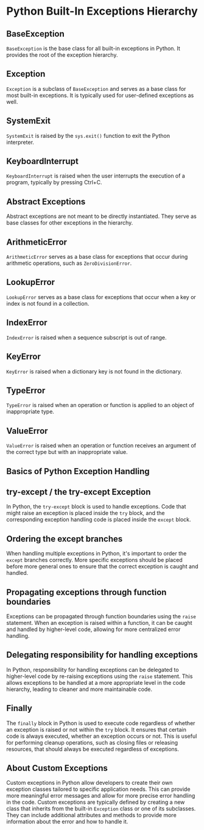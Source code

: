 # Python Built-In Exceptions Hierarchy

## BaseException

`BaseException` is the base class for all built-in exceptions in Python. It provides the root of the exception hierarchy.

## Exception

`Exception` is a subclass of `BaseException` and serves as a base class for most built-in exceptions. It is typically used for user-defined exceptions as well.

## SystemExit

`SystemExit` is raised by the `sys.exit()` function to exit the Python interpreter.

## KeyboardInterrupt

`KeyboardInterrupt` is raised when the user interrupts the execution of a program, typically by pressing Ctrl+C.

## Abstract Exceptions

Abstract exceptions are not meant to be directly instantiated. They serve as base classes for other exceptions in the hierarchy.

## ArithmeticError

`ArithmeticError` serves as a base class for exceptions that occur during arithmetic operations, such as `ZeroDivisionError`.

## LookupError

`LookupError` serves as a base class for exceptions that occur when a key or index is not found in a collection.

## IndexError

`IndexError` is raised when a sequence subscript is out of range.

## KeyError

`KeyError` is raised when a dictionary key is not found in the dictionary.

## TypeError

`TypeError` is raised when an operation or function is applied to an object of inappropriate type.

## ValueError

`ValueError` is raised when an operation or function receives an argument of the correct type but with an inappropriate value.

## Basics of Python Exception Handling

## try-except / the try-except Exception

In Python, the `try-except` block is used to handle exceptions. Code that might raise an exception is placed inside the `try` block, and the corresponding exception handling code is placed inside the `except` block.

## Ordering the except branches

When handling multiple exceptions in Python, it's important to order the `except` branches correctly. More specific exceptions should be placed before more general ones to ensure that the correct exception is caught and handled.

## Propagating exceptions through function boundaries

Exceptions can be propagated through function boundaries using the `raise` statement. When an exception is raised within a function, it can be caught and handled by higher-level code, allowing for more centralized error handling.

## Delegating responsibility for handling exceptions

In Python, responsibility for handling exceptions can be delegated to higher-level code by re-raising exceptions using the `raise` statement. This allows exceptions to be handled at a more appropriate level in the code hierarchy, leading to cleaner and more maintainable code.

## Finally

The `finally` block in Python is used to execute code regardless of whether an exception is raised or not within the `try` block. It ensures that certain code is always executed, whether an exception occurs or not. This is useful for performing cleanup operations, such as closing files or releasing resources, that should always be executed regardless of exceptions.

## About Custom Exceptions

Custom exceptions in Python allow developers to create their own exception classes tailored to specific application needs. This can provide more meaningful error messages and allow for more precise error handling in the code. Custom exceptions are typically defined by creating a new class that inherits from the built-in `Exception` class or one of its subclasses. They can include additional attributes and methods to provide more information about the error and how to handle it.


